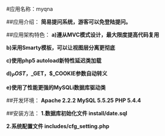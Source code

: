 #应用名称：myqna

##应用介绍：
**简易提问系统，游客可以免登陆提问。**

##应用架构特色：
**a)遵从MVC模式设计，最大限度提高代码复用**

**b)采用Smarty模板，可以让视图层分离更彻底**

**c)使用php5 autoload新特性延迟类加载**

**d)$_POST，$_GET，$_COOKIE参数自动转义**

**e)使用了性能更强的MySQLi数据库驱动类**

##开发环境：
**Apache 2.2.2**
**MySQL 5.5.25**
**PHP 5.4.4**

##安装方法：
**1.数据库初始化文件 install/date.sql**

**2.系统配置文件 includes/cfg_setting.php**